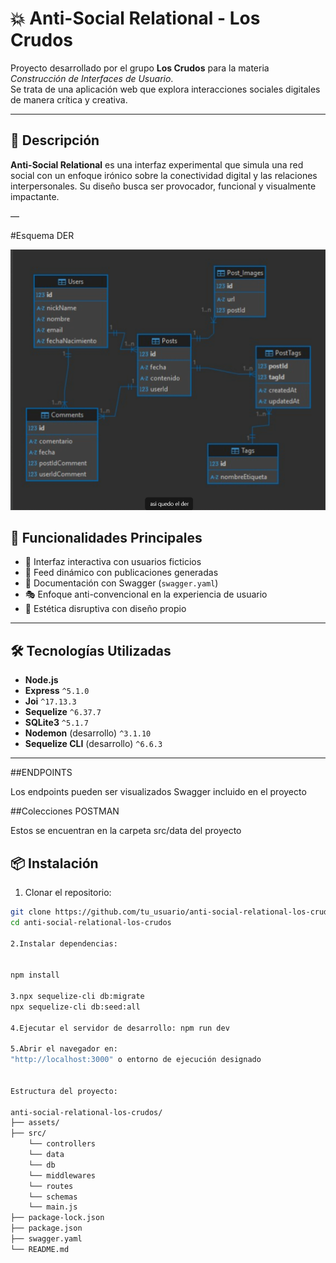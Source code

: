 # 💥 Anti-Social Relational - Los Crudos

Proyecto desarrollado por el grupo **Los Crudos** para la materia *Construcción de Interfaces de Usuario*.  
Se trata de una aplicación web que explora interacciones sociales digitales de manera crítica y creativa.

---

## 🎯 Descripción

**Anti-Social Relational** es una interfaz experimental que simula una red social con un enfoque irónico sobre la conectividad digital y las relaciones interpersonales. Su diseño busca ser provocador, funcional y visualmente impactante.

—

#Esquema DER

![Esquema DER](./assets/EsquemaDER.png)


## 🚀 Funcionalidades Principales

- 🧩 Interfaz interactiva con usuarios ficticios
- 🧵 Feed dinámico con publicaciones generadas
- 📄 Documentación con Swagger (`swagger.yaml`)
- 🎭 Enfoque anti-convencional en la experiencia de usuario
- 💅 Estética disruptiva con diseño propio

---



## 🛠️ Tecnologías Utilizadas

- **Node.js**
- **Express** `^5.1.0`
- **Joi** `^17.13.3`
- **Sequelize** `^6.37.7`
- **SQLite3** `^5.1.7`
- **Nodemon** (desarrollo) `^3.1.10`
- **Sequelize CLI** (desarrollo) `^6.6.3`

---
##ENDPOINTS

Los endpoints pueden ser visualizados Swagger incluido en el proyecto

##Colecciones POSTMAN

Estos se encuentran en la carpeta src/data del proyecto
## 📦 Instalación

1. Clonar el repositorio:

```bash
git clone https://github.com/tu_usuario/anti-social-relational-los-crudos.git
cd anti-social-relational-los-crudos

2.Instalar dependencias:


npm install

3.npx sequelize-cli db:migrate
npx sequelize-cli db:seed:all

4.Ejecutar el servidor de desarrollo: npm run dev

5.Abrir el navegador en:
"http://localhost:3000" o entorno de ejecución designado


Estructura del proyecto:

anti-social-relational-los-crudos/
├── assets/
├── src/
	└── controllers
	└── data
	└── db
	└── middlewares
	└── routes
	└── schemas
	└── main.js
├── package-lock.json
├── package.json
├── swagger.yaml
└── README.md
